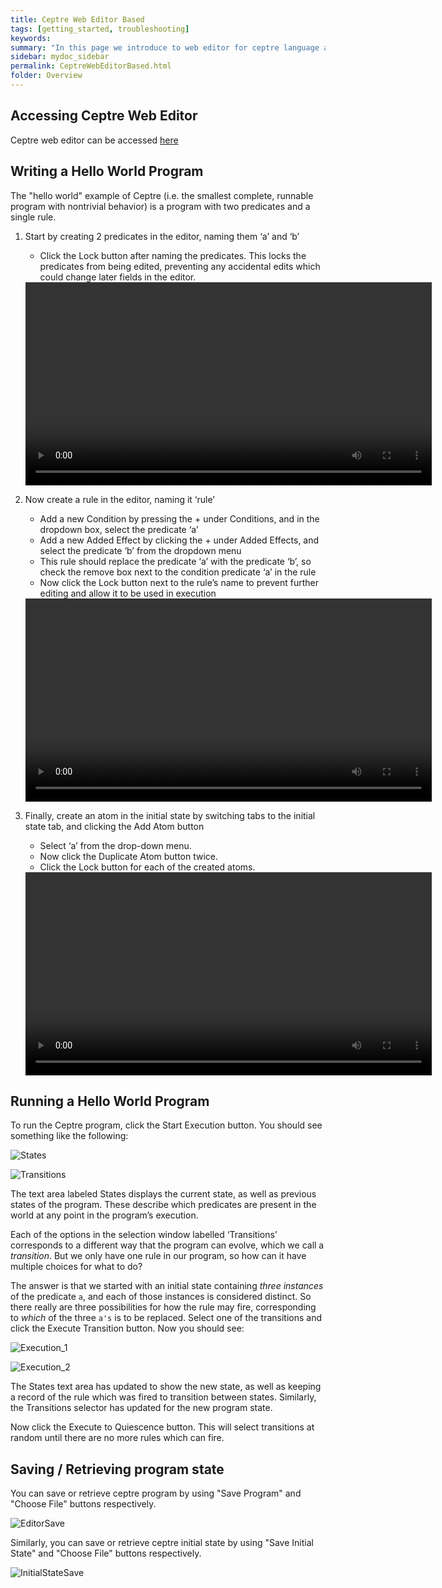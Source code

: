 ```yaml
---
title: Ceptre Web Editor Based
tags: [getting_started, troubleshooting]
keywords:
summary: "In this page we introduce to web editor for ceptre language and run a small hello world program"
sidebar: mydoc_sidebar
permalink: CeptreWebEditorBased.html
folder: Overview
---
```


## Accessing Ceptre Web Editor
Ceptre web editor can be accessed [here](http://microceptre.glitch.me/)

## Writing a Hello World Program

The "hello world" example of Ceptre (i.e. the smallest complete, runnable program with nontrivial behavior) is a program with two predicates and a single rule. 

1. Start by creating 2 predicates in the editor, naming them ‘a’ and ‘b’ 
    - Click the Lock button after naming the predicates. This locks the predicates from being edited, preventing any accidental edits which could change later fields in the editor.
    
    <video width = "650" controls>
    <source src = "https://user-images.githubusercontent.com/42487202/148257087-50f3031b-5a61-4aff-940a-56ed605d945d.mov">
    </video>

2. Now create a rule in the editor, naming it ‘rule’
    - Add a new Condition by pressing the + under Conditions, and in the dropdown box, select the predicate ‘a’
    - Add a new Added Effect by clicking the + under Added Effects, and select the predicate ‘b’ from the dropdown menu
    - This rule should replace the predicate ‘a’ with the predicate ‘b’, so check the remove box next to the condition predicate ‘a’ in the rule
    - Now click the Lock button next to the rule’s name to prevent further editing and allow it to be used in execution

    <video width = "650" controls>
    <source src = "https://user-images.githubusercontent.com/42487202/148257153-7ab9a003-ddd0-47c0-a048-beebee760592.mov">
    </video>

3. Finally, create an atom in the initial state by switching tabs to the initial state tab, and clicking the Add Atom button
    - Select ‘a’ from the drop-down menu. 
    - Now click the Duplicate Atom button twice. 
    - Click the Lock button for each of the created atoms. 

    <video width = "650" controls>
    <source src = "https://user-images.githubusercontent.com/42487202/148257203-02dfdf5a-5917-4707-a57d-c00e7f9d6231.mov">
    </video>

## Running a Hello World Program

To run the Ceptre program, click the Start Execution button. You should see something like the following:

![States](https://user-images.githubusercontent.com/42487202/148247870-fefd6923-7026-4162-92a5-33df8e4ba88a.png)

![Transitions](https://user-images.githubusercontent.com/42487202/148247941-899f15d6-4016-43a9-9e4d-2f5231ef1c50.png)

The text area labeled States displays the current state, as well as previous states of the program. These describe which predicates are present in the world at any point in the program’s execution.

Each of the options in the selection window labelled ‘Transitions’ corresponds to a different way that the program can evolve, which we call a *transition*. But we only have one rule in our program, so how can it have multiple choices for what to do?

The answer is that we started with an initial state containing *three instances* of the predicate `a`, and each of those instances is considered distinct. So there really are three possibilities for how the rule may fire, corresponding to *which* of the three `a's` is to be replaced.
Select one of the transitions and click the Execute Transition button. Now you should see:

![Execution_1](https://user-images.githubusercontent.com/42487202/148248002-b6ba3516-d5f7-45d8-a90f-43ea7b0fa4c3.png)

![Execution_2](https://user-images.githubusercontent.com/42487202/148248029-e69e71e6-8445-435d-986c-b2e6712d38b4.png)

The States text area has updated to show the new state, as well as keeping a record of the rule which was fired to transition between states. Similarly, the Transitions selector has updated for the new program state.

Now click the Execute to Quiescence button. This will select transitions at random until there are no more rules which can fire.

## Saving / Retrieving program state
You can save or retrieve ceptre program by using "Save Program" and "Choose File" buttons respectively.

![EditorSave](https://user-images.githubusercontent.com/42487202/148253639-d88494b5-1ea3-41e6-ae8f-2cccb2828d79.png)

Similarly, you can save or retrieve ceptre initial state by using "Save Initial State" and "Choose File" buttons respectively.

![InitialStateSave](https://user-images.githubusercontent.com/42487202/148253685-ca344351-3bec-40e8-9b5c-d5e79eed18b5.png)

